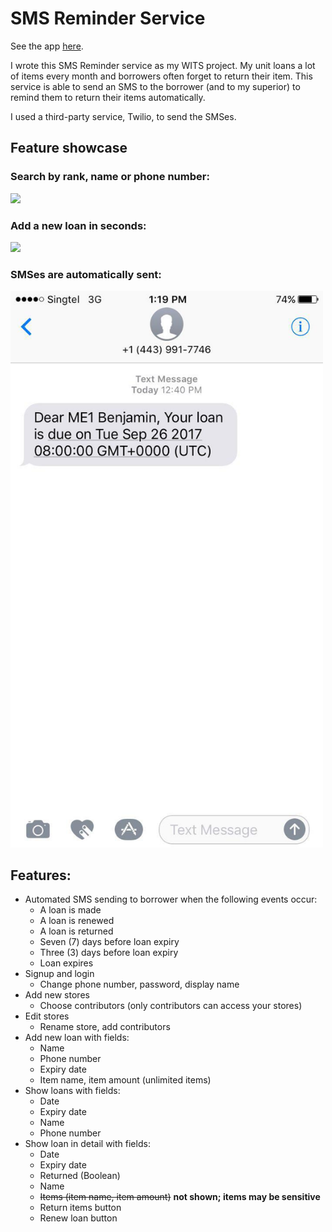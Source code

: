 # SMS Reminder Service

See the app [here](https://loan-tracker.herokuapp.com/).

I wrote this SMS Reminder service as my WITS project. My unit loans a lot of
items every month and borrowers often forget to return their item. This service
is able to send an SMS to the borrower (and to my superior) to remind them to
return their items automatically.

I used a third-party service, Twilio, to send the SMSes.

## Feature showcase

### Search by rank, name or phone number:

<img src= "https://thumbs.gfycat.com/PositiveUnawareCub-size_restricted.gif"
width = "500">

### Add a new loan in seconds:

<img src= "https://thumbs.gfycat.com/ActiveHealthyImago-size_restricted.gif"
width = "500">

### SMSes are automatically sent:

<img src= "/docs/img/sms_reminder.jpg"
width = "500">

## Features:

* Automated SMS sending to borrower when the following events occur:
  * A loan is made
  * A loan is renewed
  * A loan is returned
  * Seven (7) days before loan expiry
  * Three (3) days before loan expiry
  * Loan expires
* Signup and login
  * Change phone number, password, display name
* Add new stores
  * Choose contributors (only contributors can access your stores)
* Edit stores
  * Rename store, add contributors
* Add new loan with fields:
  * Name
  * Phone number
  * Expiry date 
  * Item name, item amount (unlimited items)
* Show loans with fields:
  * Date
  * Expiry date
  * Name
  * Phone number
* Show loan in detail with fields:
  * Date
  * Expiry date
  * Returned (Boolean)
  * Name
  * ~~Items (item name, item amount)~~ **not shown; items may be sensitive**
  * Return items button
  * Renew loan button

